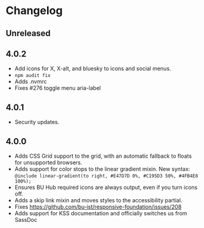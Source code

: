 # Changelog

## Unreleased

## 4.0.2

- Add icons for X, X-alt, and bluesky to icons and social menus.
- `npm audit fix`
- Adds .nvmrc
- Fixes #276 toggle menu aria-label

## 4.0.1

- Security updates.

## 4.0.0

- Adds CSS Grid support to the grid, with an automatic fallback to floats for unsupported browsers.
- Adds support for color stops to the linear gradient mixin. New syntax: `@include linear-gradient(to right, #E47D7D 0%, #C195D3 50%, #4FB4E8 100%);`
- Ensures BU Hub required icons are always output, even if you turn icons off.
- Adds a skip link mixin and moves styles to the accessibility partial.
- Fixes https://github.com/bu-ist/responsive-foundation/issues/208
- Adds support for KSS documentation and officially switches us from SassDoc
